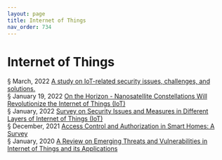 ```yaml
---
layout: page
title: Internet of Things
nav_order: 734 
---
```


# Internet of Things
§ March, 2022 [A study on IoT-related security issues, challenges, and solutions.](https://archive-a.bsafes.com/docs/A/A-study-on-IoT-related-security-issues-challenges-and-solutions/)  
§ January 19, 2022 [On the Horizon - Nanosatellite Constellations Will Revolutionize the Internet of Things (IoT)](https://archive-o.bsafes.com/docs/O/On-the-Horizon-Nanosatellite-Constellations-Will-Revolutionize-the-Internet-of-Things-(IoT)/)  
§ January, 2022 [Survey on Security Issues and Measures in Different Layers of Internet of Things (IoT)](https://archive-s.bsafes.com/docs/S/Survey-on-Security-Issues-and-Measures-in-Different-Layers-of-Internet-of-Things-(IoT)/)  
§ December, 2021 [Access Control and Authorization in Smart Homes: A Survey](https://archive-a.bsafes.com/docs/A/Access-Control-Authorization-in-Smart-Homes-A-Survey/)  
§ January, 2020 [A Review on Emerging Threats and Vulnerabilities in Internet of Things and its Applications](https://archive-a.bsafes.com/docs/A/a-review-on-emerging-threats-and-vulnerabilities-in-internet-of-things-and-its-applications/)   
